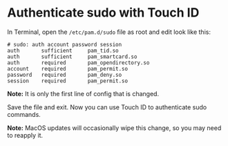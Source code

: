 # Authenticate sudo with Touch ID

In Terminal, open the `/etc/pam.d/sudo` file as root and edit look like this:

```text
# sudo: auth account password session
auth       sufficient     pam_tid.so
auth       sufficient     pam_smartcard.so
auth       required       pam_opendirectory.so
account    required       pam_permit.so
password   required       pam_deny.so
session    required       pam_permit.so
```

**Note:** It is only the first line of config that is changed.

Save the file and exit. Now you can use Touch ID to authenticate sudo commands.

**Note:** MacOS updates will occasionally wipe this change, so you may need to reapply it.
